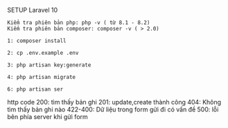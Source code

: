 SETUP Laravel 10

    Kiểm tra phiên bản php: php -v ( từ 8.1 - 8.2)
    Kiểm tra phiên bản composer: composer -v ( > 2.0)

    1: composer install

    2: cp .env.example .env

    3: php artisan key:generate

    4: php artisan migrate

    6: php artisan ser

http code
200: tìm thấy bản ghi
201: update,create thành công
404: Không tìm thấy bản ghi nào
422-400: Dữ liệu trong form gửi đi có vấn đề
500: lỗi bên phía server khi gửi form